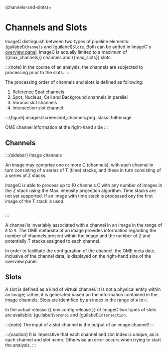 (channels-and-slots)=
# Channels and Slots

ImageC distinguish between two types of pipeline elements: {guilabel}`Channels` and {guilabel}`Slots`.
Both can be added in ImageC's [overview panel](overview-panel).
ImageC is actually limited to a maximum of {{max_channels}} channels and {{max_slots}} slots.

:::{note}
In the course of an analysis, the channels are subjected to processing prior to the slots.
:::

The processing order of channels and slots is defined as following:
1. Reference Spot channels
2. Spot, Nucleus, Cell and Background channels in parallel
3. Voronoi slot channels
4. Intersection slot channel 

:::{figure} images/screenshot_channels.png
:class: full-image

OME channel information at the right-hand side
:::


## Channels

:::{sidebar} Image channels

An image may comprise one or more C (channels), with each channel in turn consisting of a series of T (time) stacks, and these in turn consisting of a series of Z stacks.

ImageC is able to process up to 10 channels C with any number of images in the Z stack using the Max. intensity projection algorithm.
Time stacks are not yet supported.
If an image with time stack is processed ony the first image of the T stack is used.


```{image} images/image_channels.drawio.svg
``` 

:::

A channel is invariably associated with a channel in an image in the range of `0` to `9`.
The OME metadata of an image provides information regarding the number of channels present within the image and the number of Z and potentially T stacks assigned to each channel.

In order to facilitate the configuration of the channel, the OME meta date, inclusive of the channel data, is displayed on the right-hand side of the overview panel.



## Slots

A slot is defined as a kind of virtual channel. It is not a physical entity within an image; rather, it is generated based on the information contained in the image channels.
Slots are identified by an index in the range of `A` to `F`.

In the actual release {{ env.config.release }} of ImageC two types of slots are available: {guilabel}`Voronoi` and {guilabel}`Intersection`.


:::{note}
The input of a slot channel is the output of an image channel!
:::

:::{caution}
It is imperative that each channel and slot index is unique, as is each channel and slot name.
Otherwise an error occurs when trying to start the analysis.
:::